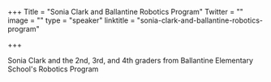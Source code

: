 +++
Title = "Sonia Clark and Ballantine Robotics Program"
Twitter = ""
image = ""
type = "speaker"
linktitle = "sonia-clark-and-ballantine-robotics-program"

+++

Sonia Clark and the 2nd, 3rd, and 4th graders from Ballantine Elementary School's Robotics Program
